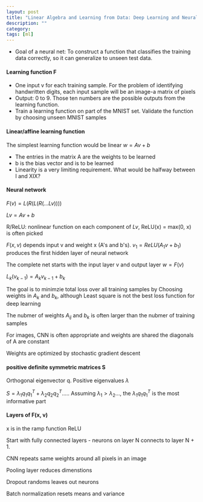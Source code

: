 ```yaml
---
layout: post
title: "Linear Algebra and Learning from Data: Deep Learning and Neural Nets"
description: ""
category: 
tags: [ml]
--- 
```


* Goal of a neural net: To construct a function that classifies the training data correctly, so it can generalize to unseen test data.

#### Learning function F

* One input v for each training sample. For the problem of identifying handwritten digits, each input sample will be an image-a matrix of pixels
* Output: 0 to 9. Those ten numbers are the possible outputs from the learning function.
* Train a learning function on part of the MNIST set. Validate the function by choosing unseen MNIST samples


#### Linear/affine learning function

The simplest learning function would be linear $w=Av+b$

* The entries in the matrix A are the weights to be learned 
* b is the bias vector and is to be learned
* Linearity is a very limiting requirement. What would be halfway between I and XIX?


#### Neural network

$F(v) = L(R(L(R(...Lv))))$

$Lv = Av + b$

R/ReLU: nonlinear function on each component of $Lv$, ReLU(x) = max(0, x) is often picked

$F(x,v)$ depends input v and weight x (A's and b's).  $v_1=ReLU(A_1v+b_1)$ produces the first hidden layer of neural network

The complete net starts with the input layer v and output layer $w=F(v)$

$L_k(v_{k-1})= A_kv_{k-1}+b_k$

The goal is to minimzie total loss over all training samples by Choosing weights in $A_k$ and $b_k$, although Least square is not the best loss function for deep learning

The nubmer of weights $A_{ij}$ and $b_k$ is often larger than the nubmer of training samples

For images, CNN is often appropriate and weights are shared the diagonals of A are constant
 
Weights are optimized by stochastic gradient descent


#### positive definite symmetric matrices S

Orthogonal eigenvector q. Positive eigenvalues $\lambda$

$S = \lambda_1 q_1q_1^T + \lambda_2 q_2q_2^T....$. Assuming $\lambda_1 > \lambda_2...$, the $\lambda_1 q_1q_1^T$ is the most informative part


#### Layers of F(x, v)

x is in the ramp function ReLU

Start with fully connected layers - neurons on layer N connects to layer N + 1.

CNN repeats same weights around all pixels in an image

Pooling layer reduces dimenstions

Dropout randoms leaves out neurons

Batch normalization resets means and variance






